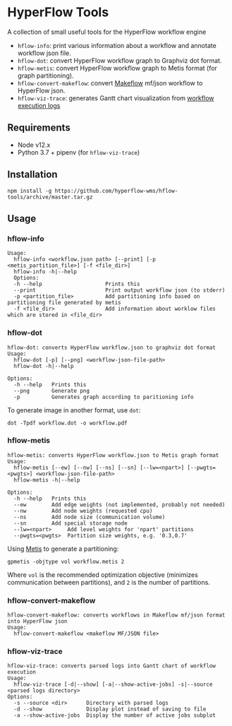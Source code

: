 # HyperFlow Tools

A collection of small useful tools for the HyperFlow workflow engine

- `hflow-info`: print various information about a workflow and annotate workflow json file.
- `hflow-dot`: convert HyperFlow workflow graph to Graphviz dot format. 
- `hflow-metis`: convert HyperFlow workflow graph to Metis format (for graph partitioning).
- `hflow-convert-makeflow`: convert [Makeflow](http://ccl.cse.nd.edu/software/makeflow) mf/json workflow to HyperFlow json.
- `hflow-viz-trace`: generates Gantt chart visualization from [workflow execution logs](https://github.com/hyperflow-wms/log-parser) 

## Requirements

- Node v12.x
- Python 3.7 + pipenv (for `hflow-viz-trace`)

## Installation
```
npm install -g https://github.com/hyperflow-wms/hflow-tools/archive/master.tar.gz
```

## Usage

### hflow-info
```
Usage:
  hflow-info <workflow.json path> [--print] [-p <metis_partition_file>] [-f <file_dir>]
  hflow-info -h|--help
  Options:
  -h --help                    Prints this
  --print                      Print output workflow json (to stderr)
  -p <partition_file>          Add partitioning info based on partitioning file generated by metis
  -f <file_dir>                Add information about worklow files which are stored in <file_dir>
```

### hflow-dot
```
hflow-dot: converts HyperFlow workflow.json to graphviz dot format
Usage:
  hflow-dot [-p] [--png] <workflow-json-file-path>
  hflow-dot -h|--help
  
Options:
  -h --help   Prints this
  --png       Generate png
  -p          Generates graph according to paritioning info
```

To generate image in another format, use `dot`:
```
dot -Tpdf workflow.dot -o workflow.pdf
```
### hflow-metis
```
hflow-metis: converts HyperFlow workflow.json to Metis graph format
Usage:
  hflow-metis [--ew] [--nw] [--ns] [--sn] [--lw=<npart>] [--pwgts=<pwgts>] <workflow-json-file-path>
  hflow-metis -h|--help
  
Options:
  -h --help   Prints this
  --ew        Add edge weights (not implemented, probably not needed)
  --nw        Add node weights (requested cpu)
  --ns        Add node size (communication volume)
  --sn        Add special storage node
  --lw=<npart>     Add level weights for 'npart' partitions
  --pwgts=<pwgts>  Partition size weights, e.g. '0.3,0.7'
```
Using [Metis](http://glaros.dtc.umn.edu/gkhome/metis/metis/overview) to generate a partitioning:
```
gpmetis -objtype vol workflow.metis 2
```
Where `vol` is the recommended optimization objective (minimizes communication between partitions), and `2` is the number of partitions.

### hflow-convert-makeflow
```
hflow-convert-makeflow: converts workflows in Makeflow mf/json format into HyperFlow json
Usage:
  hflow-convert-makeflow <makeflow MF/JSON file>
```

### hflow-viz-trace
```
hflow-viz-trace: converts parsed logs into Gantt chart of workflow execution
Usage:
  hflow-viz-trace [-d|--show] [-a|--show-active-jobs] -s|--source <parsed logs directory>
Options:
  -s --source <dir>      Directory with parsed logs
  -d --show              Display plot instead of saving to file
  -a --show-active-jobs  Display the number of active jobs subplot 
```
